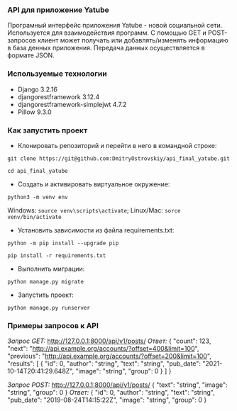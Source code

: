 ### API для приложение Yatube
Програмный интерфейс приложения Yatube - новой социальной сети. Используется для взаимодействия программ. С помощью GET и POST- запросов клиент может получать или добавлять/изменять информацию в база денных приложения. Передача данных осуществляется в формате JSON.

### Используемые технологии
- Django 3.2.16
- djangorestframework 3.12.4
- djangorestframework-simplejwt 4.7.2
- Pillow 9.3.0

### Как запустить проект

- Клонировать репозиторий и перейти в него в командной строке:

```git clone https://git@github.com:DmitryOstrovskiy/api_final_yatube.git```

```cd api_final_yatube```

- Cоздать и активировать виртуальное окружение:

```python3 -m venv env```

Windows: ```source venv\scripts\activate```; Linux/Mac: ```sorce venv/bin/activate```

- Установить зависимости из файла requirements.txt:

```python -m pip install --upgrade pip```

```pip install -r requirements.txt```

- Выполнить миграции:

```python manage.py migrate```

- Запустить проект:

```python manage.py runserver```

### Примеры запросов к API
_Запрос GET:_
http://127.0.0.1:8000/api/v1/posts/
_Ответ:_
{
  "count": 123,
  "next": "http://api.example.org/accounts/?offset=400&limit=100",
  "previous": "http://api.example.org/accounts/?offset=200&limit=100",
  "results": [
    {
      "id": 0,
      "author": "string",
      "text": "string",
      "pub_date": "2021-10-14T20:41:29.648Z",
      "image": "string",
      "group": 0
    }
  ]
}

_Запрос POST:_
http://127.0.0.1:8000/api/v1/posts/
{
  "text": "string",
  "image": "string",
  "group": 0
}
_Ответ:_
{
  "id": 0,
  "author": "string",
  "text": "string",
  "pub_date": "2019-08-24T14:15:22Z",
  "image": "string",
  "group": 0
}
